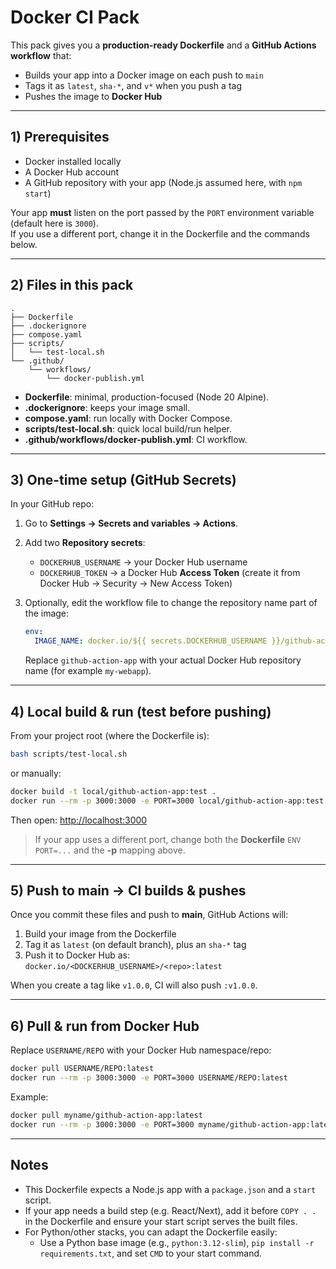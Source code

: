 # Docker CI Pack

This pack gives you a **production-ready Dockerfile** and a **GitHub Actions workflow** that:

- Builds your app into a Docker image on each push to `main`
- Tags it as `latest`, `sha-*`, and `v*` when you push a tag
- Pushes the image to **Docker Hub**

---

## 1) Prerequisites

- Docker installed locally
- A Docker Hub account
- A GitHub repository with your app (Node.js assumed here, with `npm start`)

Your app **must** listen on the port passed by the `PORT` environment variable (default here is `3000`).  
If you use a different port, change it in the Dockerfile and the commands below.

---

## 2) Files in this pack

```text
.
├── Dockerfile
├── .dockerignore
├── compose.yaml
├── scripts/
│   └── test-local.sh
└── .github/
    └── workflows/
        └── docker-publish.yml
```

- **Dockerfile**: minimal, production-focused (Node 20 Alpine).
- **.dockerignore**: keeps your image small.
- **compose.yaml**: run locally with Docker Compose.
- **scripts/test-local.sh**: quick local build/run helper.
- **.github/workflows/docker-publish.yml**: CI workflow.

---

## 3) One-time setup (GitHub Secrets)

In your GitHub repo:

1. Go to **Settings → Secrets and variables → Actions**.
2. Add two **Repository secrets**:
   - `DOCKERHUB_USERNAME` → your Docker Hub username
   - `DOCKERHUB_TOKEN` → a Docker Hub **Access Token** (create it from Docker Hub → Security → New Access Token)
3. Optionally, edit the workflow file to change the repository name part of the image:

   ```yaml
   env:
     IMAGE_NAME: docker.io/${{ secrets.DOCKERHUB_USERNAME }}/github-action-app
   ```

   Replace `github-action-app` with your actual Docker Hub repository name (for example `my-webapp`).

---

## 4) Local build & run (test before pushing)

From your project root (where the Dockerfile is):

```bash
bash scripts/test-local.sh
```

or manually:

```bash
docker build -t local/github-action-app:test .
docker run --rm -p 3000:3000 -e PORT=3000 local/github-action-app:test
```

Then open: <http://localhost:3000>

> If your app uses a different port, change both the **Dockerfile** `ENV PORT=...` and the **-p** mapping above.

---

## 5) Push to main → CI builds & pushes

Once you commit these files and push to **main**, GitHub Actions will:

1. Build your image from the Dockerfile
2. Tag it as `latest` (on default branch), plus an `sha-*` tag
3. Push it to Docker Hub as:  
   `docker.io/<DOCKERHUB_USERNAME>/<repo>:latest`

When you create a tag like `v1.0.0`, CI will also push `:v1.0.0`.

---

## 6) Pull & run from Docker Hub

Replace `USERNAME/REPO` with your Docker Hub namespace/repo:

```bash
docker pull USERNAME/REPO:latest
docker run --rm -p 3000:3000 -e PORT=3000 USERNAME/REPO:latest
```

Example:

```bash
docker pull myname/github-action-app:latest
docker run --rm -p 3000:3000 -e PORT=3000 myname/github-action-app:latest
```

---

## Notes

- This Dockerfile expects a Node.js app with a `package.json` and a `start` script.
- If your app needs a build step (e.g. React/Next), add it before `COPY . .` in the Dockerfile and ensure your start script serves the built files.
- For Python/other stacks, you can adapt the Dockerfile easily:
  - Use a Python base image (e.g., `python:3.12-slim`), `pip install -r requirements.txt`, and set `CMD` to your start command.

